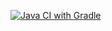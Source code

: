 [![Java CI with Gradle](https://github.com/msuxodolov/Web/actions/workflows/gradle.yml/badge.svg)](https://github.com/msuxodolov/Web/actions/workflows/gradle.yml)